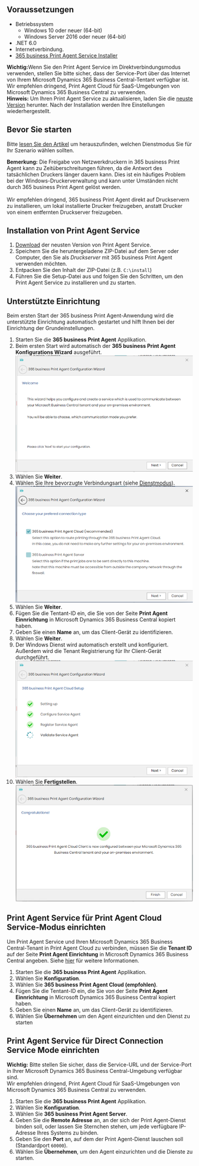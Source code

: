 ## Voraussetzungen

 - Betriebssystem
   - Windows 10 oder neuer (64-bit)
   - Windows Server 2016 oder neuer (64-bit)
 - .NET 6.0
 - Internetverbindung.
 - [365 business Print Agent Service Installer](https://365businessapi.com/api/SoftwareDownload?AppId=c2e7d99c-d3c6-4ecc-9c6b-7be4048b41a9)

<div class="alert alert-notice">
    <i class="fa-solid fa-notes"></i> <strong>Wichtig:</strong>Wenn Sie den Print Agent Service im Direktverbindungsmodus verwenden, stellen Sie bitte sicher, dass der Service-Port über das Internet von Ihrem Microsoft Dynamics 365 Business Central-Tentant verfügbar ist.<br>Wir empfehlen dringend, Print Agent Cloud für SaaS-Umgebungen von Microsoft Dynamics 365 Business Central zu verwenden.
</div>

<div class="alert alert-info">
    <i class="fa-solid fa-lightbulb"></i> <strong>Hinweis:</strong> Um Ihren Print Agent Service zu aktualisieren, laden Sie die <a href="https://365businessapi.com/api/SoftwareDownload?AppId=c2e7d99c-d3c6-4ecc-9c6b-7be4048b41a9">neuste Version</a> herunter. Nach der Installation werden Ihre Einstellungen wiederhergestellt. 
</div>

## Bevor Sie starten

Bitte [lesen Sie den Artikel](../print-agent-whatis/) um herauszufinden, welchen Dienstmodus Sie für Ihr Szenario wählen sollten.

<div class="alert alert-notice">
    <i class="fa-solid fa-notes"></i> <strong>Bemerkung:</strong> Die Freigabe von Netzwerkdruckern in 365 business Print Agent kann zu Zeitüberschreitungen führen, da die Antwort des tatsächlichen Druckers länger dauern kann. Dies ist ein häufiges Problem bei der Windows-Druckerverwaltung und kann unter Umständen nicht durch 365 business Print Agent gelöst werden.<br><br>Wir empfehlen dringend, 365 business Print Agent direkt auf Druckservern zu installieren, um lokal installierte Drucker freizugeben, anstatt Drucker von einem entfernten Druckserver freizugeben.
</div>

## Installation von Print Agent Service

 1. [Download](https://365businessapi.com/api/SoftwareDownload?AppId=c2e7d99c-d3c6-4ecc-9c6b-7be4048b41a9) der neusten Version von Print Agent Service.
 2. Speichern Sie die heruntergeladene ZIP-Datei auf dem Server oder Computer, den Sie als _Druckserver_ mit 365 business Print Agent verwenden möchten.
 3. Entpacken Sie den Inhalt der ZIP-Datei (z.B. `C:\install`)
 4. Führen Sie die Setup-Datei aus und folgen Sie den Schritten, um den Print Agent Service zu installieren und zu starten.

## Unterstützte Einrichtung

Beim ersten Start der 365 business Print Agent-Anwendung wird die unterstützte Einrichtung automatisch gestartet und hilft Ihnen bei der Einrichtung der Grundeinstellungen.

 1. Starten Sie die **365 business Print Agent** Applikation.
 2. Beim ersten Start wird automatisch der **365 business Print Agent Konfigurations Wizard** ausgeführt.<br>
 ![Schritt1 1](/assets/images/365-business-print-agent/7fce036f0be32ae6276110bb38a0abc8f5b967f91b12364a4ba2c58292c2ace8.png)  
 3. Wählen Sie **Weiter**.
 4. Wählen Sie Ihre bevorzugte Verbindungsart (siehe [Dienstmodus](../print-agent-whatis/#architecture)).<br>
 ![Schritt 2](/assets/images/365-business-print-agent/c43ddc32c15333a24a27400b82d42c2511fe4f269bea578756a371f35b0e946d.png)  
 5. Wählen Sie **Weiter**.
 6. Fügen Sie die Tentant-ID ein, die Sie von der Seite **Print Agent Einnrichtung** in Microsoft Dynamics 365 Business Central kopiert haben.
 7. Geben Sie einen **Name** an, um das Client-Gerät zu identifizieren.
 8. Wählen Sie **Weiter**.
 9. Der Windows Dienst wird automatisch erstellt und konfiguriert. Außerdem wird die Tenant Registrierung für Ihr Client-Gerät durchgeführt.<br>
 ![Schritt 4](/assets/images/365-business-print-agent/61c0bdbed1a0465a3106089a86114b982c3d707fff7c245fc775988092e0dcf3.png)
 1.  Wählen Sie **Fertigstellen**.<br> 
 ![Schritt 5](/assets/images/365-business-print-agent/8f5fed48cbf63384f8984bd97134af87bd0bc11ddaeaeedebb56b60e6124e6d8.png)  


## Print Agent Service für Print Agent Cloud Service-Modus einrichten

Um Print Agent Service und Ihren Microsoft Dynamics 365 Business Central-Tenant in Print Agent Cloud zu verbinden, müssen Sie die **Tenant ID** auf der Seite **Print Agent Einrichtung** in Microsoft Dynamics 365 Business Central angeben. Siehe [hier](../setup/) für weitere Informationen.

 1. Starten Sie die **365 business Print Agent** Applikation.
 2. Wählen Sie **Konfiguration**.
 3. Wählen Sie **365 business Print Agent Cloud (empfohlen)**.
 4. Fügen Sie die Tentant-ID ein, die Sie von der Seite **Print Agent Einnrichtung** in Microsoft Dynamics 365 Business Central kopiert haben.
 5. Geben Sie einen **Name** an, um das Client-Gerät zu identifizieren.
 6. Wählen Sie **Übernehmen** um den Agent einzurichten und den Dienst zu starten
 

## Print Agent Service für Direct Connection Service Mode einrichten

<div class="alert alert-info">
    <i class="fa-solid fa-lightbulb"></i> <strong>Wichtig:</strong> Bitte stellen Sie sicher, dass die Service-URL und der Service-Port in Ihrer Microsoft Dynamics 365 Business Central-Umgebung verfügbar sind.<br>Wir empfehlen dringend, Print Agent Cloud für SaaS-Umgebungen von Microsoft Dynamics 365 Business Central zu verwenden.
</div>

 1. Starten Sie die **365 business Print Agent** Applikation.
 2. Wählen Sie **Konfiguration**.
 3. Wählen Sie **365 business Print Agent Server**.
 4. Geben Sie die **Remote Adresse** an, an der sich der Print Agent-Dienst binden soll, oder lassen Sie Sternchen stehen, um jede verfügbare IP-Adresse Ihres Systems zu binden.
 5. Geben Sie den **Port** an, auf dem der Print Agent-Dienst lauschen soll (Standardport `60000`).
 6. Wählen Sie **Übernehmen**, um den Agent einzurichten und die Dienste zu starten.
